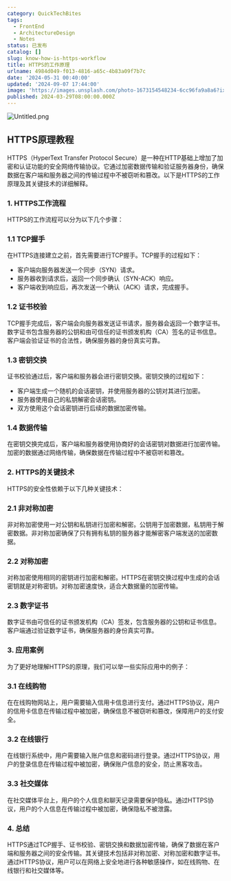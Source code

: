 ```yaml
---
category: QuickTechBites
tags:
  - FrontEnd
  - ArchitectureDesign
  - Notes
status: 已发布
catalog: []
slug: know-how-is-https-workflow
title: HTTPS的工作原理
urlname: 4984d049-f013-4816-a65c-4b83a09f7b7c
date: '2024-05-31 00:40:00'
updated: '2024-09-07 17:44:00'
image: 'https://images.unsplash.com/photo-1673154548234-6cc96fa9a8a6?ixlib=rb-4.0.3&q=85&fm=jpg&crop=entropy&cs=srgb'
published: 2024-03-29T08:00:00.000Z
---
```


![Untitled.png](https://prod-files-secure.s3.us-west-2.amazonaws.com/5d24fe63-e567-4804-86f9-9fdc62e13082/2950c759-0255-4c0a-becc-122aae8c82c0/Untitled.png?X-Amz-Algorithm=AWS4-HMAC-SHA256&X-Amz-Content-Sha256=UNSIGNED-PAYLOAD&X-Amz-Credential=ASIAZI2LB466QOENOPZM%2F20250209%2Fus-west-2%2Fs3%2Faws4_request&X-Amz-Date=20250209T053426Z&X-Amz-Expires=3600&X-Amz-Security-Token=IQoJb3JpZ2luX2VjEIT%2F%2F%2F%2F%2F%2F%2F%2F%2F%2FwEaCXVzLXdlc3QtMiJIMEYCIQDG755mrA%2BSYan0IN4xDnbvCXdh1qgKeCh1wqJCyyV0FwIhANt18ZjPoI6612O%2BmSgCPha22E1YjVU8uuLlaH6LISe6KogECJz%2F%2F%2F%2F%2F%2F%2F%2F%2F%2FwEQABoMNjM3NDIzMTgzODA1IgxyFqEWxsntwj%2BL7oIq3APpzpVDwkWMmk8LFKqoDjclOAR4XMrYoG9Ld4%2Fj%2BNC%2F18zigx47%2FOJ%2FGoSPXbo37w0BSY5jvtA6zYJl4V%2FOeY3H3xxA%2F7FRypT2yIXTGw3xWH11pQ0CB0b%2Fa%2BTbK3cVgu65wSBqRJEP4a5J2abGTO68DvsIGtNAqH20MtcE3Opt40lcGASYtZFykPjYSH%2FGMtb4oxPKa9uySTv4Hb1VPJpZpYpVVn0jkurgcVWOTsI2h%2FiFGEYdk%2FaSoI9usvRvgf%2FzcTbxGhpt5bbFMWNkAq%2Fycr%2F2IRyISczCmIE3xXIKxN9i1Vtd0cJmJJmJ6nXOuK3hElCPqi5zOa7CVkF7fwAiVGWIkAv4AdZsvv%2BLHQQD768LPE8683CMdwnphTbCmdYutR9KkkhndhfkJN3kKR5HZtzCiIDpSzUTq2xu2Quj1a8MC02op9P39GZ80JZYWhwMisA4O61Wfy6UifA3rbuYbHFnqVdzKhlUBm7cDmaGeRn6xREO%2BWvOoj9DvBzY%2FxF5DUDQkcsCJYTHQjTOlfSVz5kDA65rPoUTbb%2BXyu3px%2B1zmEmdfbyHqFhwjNIqnLuQGdXO49bvZA4Y5D0vEM9acaOIelMZsuyPKJACpOSh1fWsf6mYxEAGeBPWtDC7vaC9BjqkAVuO92wa0JmUwV71ku22ABpTGebaEEYPdwXpm8tpppWR1F1y4%2Fm1L6oX7klEmRzjQXBU2Y4tSGtWvJN6hE%2F6Lo3%2BE0qUpCImXyVMTY9vCIptN9VT007scTB0aNCTQaWNGQDwCNQuYTArHvKwMO6bmlhFMIgxQNsbyJpzeRrRcxhfQgRBDgE2SXbc5U%2BigxPWlNKC5xWVtL6czNZ%2BO%2FLTtXlY1%2Brj&X-Amz-Signature=9727ba7574243d949f5eee33b21fbe2dd74d12a81ccc12ecc977235742dbac65&X-Amz-SignedHeaders=host&x-id=GetObject)


## HTTPS原理教程


HTTPS（HyperText Transfer Protocol Secure）是一种在HTTP基础上增加了加密和认证功能的安全网络传输协议。它通过加密数据传输和验证服务器身份，确保数据在客户端和服务器之间的传输过程中不被窃听和篡改。以下是HTTPS的工作原理及其关键技术的详细解释。


### 1. HTTPS工作流程


HTTPS的工作流程可以分为以下几个步骤：


### 1.1 TCP握手


在HTTPS连接建立之前，首先需要进行TCP握手。TCP握手的过程如下：

- 客户端向服务器发送一个同步（SYN）请求。
- 服务器收到请求后，返回一个同步确认（SYN-ACK）响应。
- 客户端收到响应后，再次发送一个确认（ACK）请求，完成握手。

### 1.2 证书校验


TCP握手完成后，客户端会向服务器发送证书请求，服务器会返回一个数字证书。数字证书包含服务器的公钥和由可信任的证书颁发机构（CA）签名的证书信息。客户端会验证证书的合法性，确保服务器的身份真实可靠。


### 1.3 密钥交换


证书校验通过后，客户端和服务器会进行密钥交换。密钥交换的过程如下：

- 客户端生成一个随机的会话密钥，并使用服务器的公钥对其进行加密。
- 服务器使用自己的私钥解密会话密钥。
- 双方使用这个会话密钥进行后续的数据加密传输。

### 1.4 数据传输


在密钥交换完成后，客户端和服务器使用协商好的会话密钥对数据进行加密传输。加密的数据通过网络传输，确保数据在传输过程中不被窃听和篡改。


### 2. HTTPS的关键技术


HTTPS的安全性依赖于以下几种关键技术：


### 2.1 非对称加密


非对称加密使用一对公钥和私钥进行加密和解密。公钥用于加密数据，私钥用于解密数据。非对称加密确保了只有拥有私钥的服务器才能解密客户端发送的加密数据。


### 2.2 对称加密


对称加密使用相同的密钥进行加密和解密。HTTPS在密钥交换过程中生成的会话密钥就是对称密钥。对称加密速度快，适合大数据量的加密传输。


### 2.3 数字证书


数字证书由可信任的证书颁发机构（CA）签发，包含服务器的公钥和证书信息。客户端通过验证数字证书，确保服务器的身份真实可靠。


### 3. 应用案例


为了更好地理解HTTPS的原理，我们可以举一些实际应用中的例子：


### 3.1 在线购物


在在线购物网站上，用户需要输入信用卡信息进行支付。通过HTTPS协议，用户的信用卡信息在传输过程中被加密，确保信息不被窃听和篡改，保障用户的支付安全。


### 3.2 在线银行


在线银行系统中，用户需要输入账户信息和密码进行登录。通过HTTPS协议，用户的登录信息在传输过程中被加密，确保账户信息的安全，防止黑客攻击。


### 3.3 社交媒体


在社交媒体平台上，用户的个人信息和聊天记录需要保护隐私。通过HTTPS协议，用户的个人信息在传输过程中被加密，确保隐私不被泄露。


### 4. 总结


HTTPS通过TCP握手、证书校验、密钥交换和数据加密传输，确保了数据在客户端和服务器之间的安全传输。其关键技术包括非对称加密、对称加密和数字证书。通过HTTPS协议，用户可以在网络上安全地进行各种敏感操作，如在线购物、在线银行和社交媒体等。

